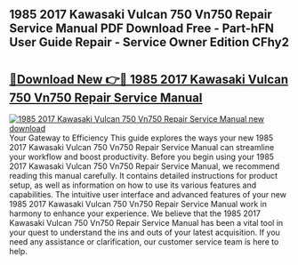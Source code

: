 ## 1985 2017 Kawasaki Vulcan 750 Vn750 Repair Service Manual PDF Download Free - Part-hFN User Guide Repair - Service Owner Edition CFhy2

# <h2><a href="http://bc7704.oget.top/?id=1985+2017+Kawasaki+Vulcan+750+Vn750+Repair+Service+Manual">🔗Download New 👉🔴 1985 2017 Kawasaki Vulcan 750 Vn750 Repair Service Manual</a></h2>

[![1985 2017 Kawasaki Vulcan 750 Vn750 Repair Service Manual new download](https://i.imgur.com/5g1atiW.png)](http://bc7704.oget.top/?id=1985+2017+Kawasaki+Vulcan+750+Vn750+Repair+Service+Manual)
Your Gateway to Efficiency This guide explores the ways your new 1985 2017 Kawasaki Vulcan 750 Vn750 Repair Service Manual can streamline your workflow and boost productivity. Before you begin using your 1985 2017 Kawasaki Vulcan 750 Vn750 Repair Service Manual, we recommend reading this manual carefully. It contains detailed instructions for product setup, as well as information on how to use its various features and capabilities. The intuitive user interface and advanced features of your new 1985 2017 Kawasaki Vulcan 750 Vn750 Repair Service Manual work in harmony to enhance your experience. We believe that the 1985 2017 Kawasaki Vulcan 750 Vn750 Repair Service Manual has been a vital tool in your quest to understand the ins and outs of your latest acquisition. If you need any assistance or clarification, our customer service team is here to help.
